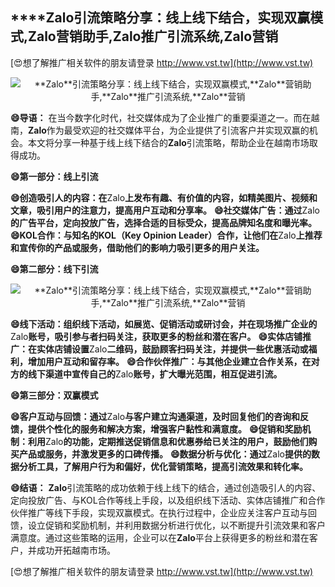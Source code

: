 ## ****Zalo**引流策略分享：线上线下结合，实现双赢模式,**Zalo**营销助手,**Zalo**推广引流系统,**Zalo**营销**

[😍想了解推广相关软件的朋友请登录 http://www.vst.tw](http://www.vst.tw)

 <center><img src="https://vst.tw/MP4/tuiguang/png/2.png" alt="**Zalo**引流策略分享：线上线下结合，实现双赢模式,**Zalo**营销助手,**Zalo**推广引流系统,**Zalo**营销"></center>

**😄导语：**
在当今数字化时代，社交媒体成为了企业推广的重要渠道之一。而在越南，**Zalo**作为最受欢迎的社交媒体平台，为企业提供了引流客户并实现双赢的机会。本文将分享一种基于线上线下结合的**Zalo**引流策略，帮助企业在越南市场取得成功。

**😄第一部分：线上引流**

**😄创造吸引人的内容：在**Zalo**上发布有趣、有价值的内容，如精美图片、视频和文章，吸引用户的注意力，提高用户互动和分享率。**
**😄社交媒体广告：通过**Zalo**的广告平台，定向投放广告，选择合适的目标受众，提高品牌知名度和曝光率。**
**😄KOL合作：与知名的KOL（Key Opinion Leader）合作，让他们在**Zalo**上推荐和宣传你的产品或服务，借助他们的影响力吸引更多的用户关注。**

**😄第二部分：线下引流**

 <center><img src="https://vst.tw/MP4/tuiguang/png/5.png" alt="**Zalo**引流策略分享：线上线下结合，实现双赢模式,**Zalo**营销助手,**Zalo**推广引流系统,**Zalo**营销"></center>

**😄线下活动：组织线下活动，如展览、促销活动或研讨会，并在现场推广企业的**Zalo**账号，吸引参与者扫码关注，获取更多的粉丝和潜在客户。**
**😄实体店铺推广：在实体店铺设置**Zalo**二维码，鼓励顾客扫码关注，并提供一些优惠活动或福利，增加用户互动和留存率。**
**😄合作伙伴推广：与其他企业建立合作关系，在对方的线下渠道中宣传自己的**Zalo**账号，扩大曝光范围，相互促进引流。**

**😄第三部分：双赢模式**

**😄客户互动与回馈：通过**Zalo**与客户建立沟通渠道，及时回复他们的咨询和反馈，提供个性化的服务和解决方案，增强客户黏性和满意度。**
**😄促销和奖励机制：利用**Zalo**的功能，定期推送促销信息和优惠券给已关注的用户，鼓励他们购买产品或服务，并激发更多的口碑传播。**
**😄数据分析与优化：通过**Zalo**提供的数据分析工具，了解用户行为和偏好，优化营销策略，提高引流效果和转化率。**

**😄结语：**
**Zalo**引流策略的成功依赖于线上线下的结合，通过创造吸引人的内容、定向投放广告、与KOL合作等线上手段，以及组织线下活动、实体店铺推广和合作伙伴推广等线下手段，实现双赢模式。在执行过程中，企业应关注客户互动与回馈，设立促销和奖励机制，并利用数据分析进行优化，以不断提升引流效果和客户满意度。通过这些策略的运用，企业可以在**Zalo**平台上获得更多的粉丝和潜在客户，并成功开拓越南市场。

[😍想了解推广相关软件的朋友请登录 http://www.vst.tw](http://www.vst.tw)



